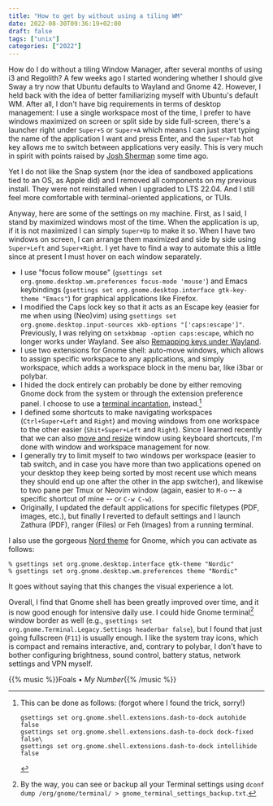 ```yaml
---
title: "How to get by without using a tiling WM"
date: 2022-08-30T09:36:19+02:00
draft: false
tags: ["unix"]
categories: ["2022"]
---
```


How do I do without a tiling Window Manager, after several months of using i3 and Regolith? A few weeks ago I started wondering whether I should give Sway a try now that Ubuntu defaults to Wayland and Gnome 42. However, I held back with the idea of better familiarizing myself with Ubuntu's default WM. After all, I don't have big requirements in terms of desktop management: I use a single workspace most of the time, I prefer to have windows maximized on screen or split side by side full-screen, there's a launcher right under `Super+S` or `Super+A` which means I can just start typing the name of the application I want and press Enter, and the `Super+Tab` hot key allows me to switch between applications very easily. This is very much in spirit with points raised by [Josh Sherman] some time ago.

Yet I do not like the Snap system (nor the idea of sandboxed applications tied to an OS, as Apple did) and I removed all components on my previous install. They were not reinstalled when I upgraded to LTS 22.04. And I still feel more comfortable with terminal-oriented applications, or TUIs.

Anyway, here are some of the settings on my machine. First, as I said, I stand by maximized windows most of the time. When the application is up, if it is not maximized I can simply `Super+Up` to make it so. When I have two windows on screen, I can arrange them maximized and side by side using `Super+Left` and `Super+Right`. I yet have to find a way to automate this a little since at present I must hover on each window separately.

- I use "focus follow mouse" (`gsettings set org.gnome.desktop.wm.preferences focus-mode 'mouse'`) and Emacs keybindings (`gsettings set org.gnome.desktop.interface gtk-key-theme "Emacs"`) for graphical applications like Firefox.
- I modified the Caps lock key so that it acts as an Escape key (easier for me when using (Neo)vim) using `gsettings set org.gnome.desktop.input-sources xkb-options "['caps:escape']"`. Previously, I was relying on `setxkbmap -option caps:escape`, which no longer works under Wayland. See also [Remapping keys under Wayland].
- I use two extensions for Gnome shell: auto-move windows, which allows to assign specific workspace to any applications, and simply workspace, which adds a workspace block in the menu bar, like i3bar or polybar.
- I hided the dock entirely can probably be done by either removing Gnome dock from the system or through the extension preference panel. I choose to use a [terminal incantation], instead.[^1]
- I defined some shortcuts to make navigating workspaces (`Ctrl+Super+Left` and `Right`) and moving windows from one workspace to the other easier (`Shit+Super+Left` and `Right`). Since I learned recently that we can also [move and resize] window using keyboard shortcuts, I'm done with window and workspace management for now.
- I generally try to limit myself to two windows per workspace (easier to tab switch, and in case you have more than two applications opened on your desktop they keep being sorted by most recent use which means they should end up one after the other in the app switcher), and likewise to two pane per Tmux or Neovim window (again, easier to `M-o` -- a specific shortcut of mine -- or `C-w C-w`).
- Originally, I updated the default applications for specific filetypes (PDF, images, etc.), but finally I reverted to default settings and I launch Zathura (PDF), ranger (Files) or Feh (Images) from a running terminal.

I also use the gorgeous [Nord theme] for Gnome, which you can activate as follows:

```shell
% gsettings set org.gnome.desktop.interface gtk-theme "Nordic"
% gsettings set org.gnome.desktop.wm.preferences theme "Nordic"
```

It goes without saying that this changes the visual experience a lot.

Overall, I find that Gnome shell has been greatly improved over time, and it is now good enough for intensive daily use. I could hide Gnome terminal[^2] window border as well (e.g., `gsettings set org.gnome.Terminal.Legacy.Settings headerbar false`), but I found that just going fullscreen (`F11`) is usually enough. I like the system tray icons, which is compact and remains interactive, and, contrary to polybar, I don't have to bother configuring brightness, sound control, battery status, network settings and VPN myself.

{{% music %}}Foals • _My Number_{{% /music %}}

[^1]: This can be done as follows: (forgot where I found the trick, sorry!)

    ```shell
    gsettings set org.gnome.shell.extensions.dash-to-dock autohide false
    gsettings set org.gnome.shell.extensions.dash-to-dock dock-fixed false\
    gsettings set org.gnome.shell.extensions.dash-to-dock intellihide false
    ```

[^2]: By the way, you can see or backup all your Terminal settings using `dconf dump /org/gnome/terminal/ > gnome_terminal_settings_backup.txt`.

[josh sherman]: https://joshtronic.com/2018/09/09/why-i-dont-use-a-tiling-window-manager/
[remapping keys under wayland]: https://blog.debiania.in.ua/posts/2021-06-10-remapping-keys-under-wayland.html
[terminal incantation]: /micro/2022-08-28-19-36-44/
[move and resize]: /micro/2022-08-29-11-27-05/
[nord theme]: https://github.com/EliverLara/Nordic
